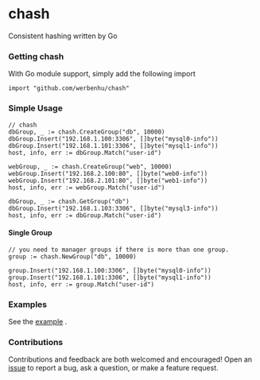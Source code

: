 # chash
Consistent hashing written by Go

### Getting chash

With Go module support, simply add the following import

`import "github.com/werbenhu/chash"`


### Simple Usage
```
// chash 
dbGroup, _ := chash.CreateGroup("db", 10000)
dbGroup.Insert("192.168.1.100:3306", []byte("mysql0-info"))
dbGroup.Insert("192.168.1.101:3306", []byte("mysql1-info"))
host, info, err := dbGroup.Match("user-id")

webGroup, _ := chash.CreateGroup("web", 10000)
webGroup.Insert("192.168.2.100:80", []byte("web0-info"))
webGroup.Insert("192.168.2.101:80", []byte("web1-info"))
host, info, err := webGroup.Match("user-id")

dbGroup, _ := chash.GetGroup("db")
dbGroup.Insert("192.168.1.103:3306", []byte("mysql3-info"))
host, info, err := dbGroup.Match("user-id")
```

#### Single Group
```
// you need to manager groups if there is more than one group.
group := chash.NewGroup("db", 10000)

group.Insert("192.168.1.100:3306", []byte("mysql0-info"))
group.Insert("192.168.1.101:3306", []byte("mysql1-info"))
host, info, err := group.Match("user-id")
```

### Examples
See the [example](example/main.go) .

### Contributions
Contributions and feedback are both welcomed and encouraged! Open an [issue](https://github.com/werbenhu/chash/issues) to report a bug, ask a question, or make a feature request.